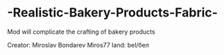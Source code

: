 # -Realistic-Bakery-Products-Fabric-
Mod will complicate the crafting of bakery products




















Creator: Miroslav Bondarev Miros77 
land: bel/бел
